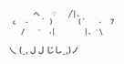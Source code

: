           へ   ♡   ╱|、
     ૮  -   ՛ )      (`   -  7
       /   ⁻  ៸|       |、⁻\
 乀 (ˍ, ل ل      じしˍ,)ノ
